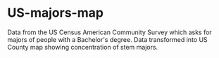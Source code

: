 # US-majors-map
Data from the US Census American Community Survey which asks for majors of people with a Bachelor's degree. Data transformed into US County map showing concentration of stem majors.
